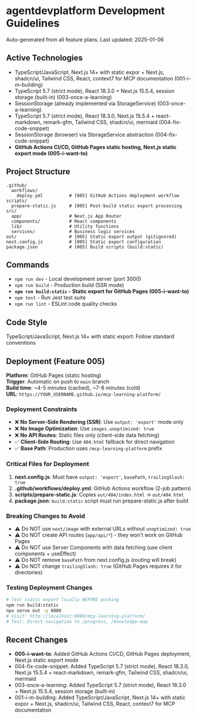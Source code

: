 # agentdevplatform Development Guidelines

Auto-generated from all feature plans. Last updated: 2025-01-06

## Active Technologies
- TypeScript/JavaScript, Next.js 14+ with static expor + Next.js, shadcn/ui, Tailwind CSS, React, context7 for MCP documentation (001-i-m-building)
- TypeScript 5.7 (strict mode), React 18.3.0 + Next.js 15.5.4, session storage (built-in) (003-once-a-learning)
- SessionStorage (already implemented via StorageService) (003-once-a-learning)
- TypeScript 5.7 (strict mode), React 18.3.0, Next.js 15.5.4 + react-markdown, remark-gfm, Tailwind CSS, shadcn/ui, mermaid (004-fix-code-snippet)
- SessionStorage (browser) via StorageService abstraction (004-fix-code-snippet)
- **GitHub Actions CI/CD, GitHub Pages static hosting, Next.js static export mode (005-i-want-to)**

## Project Structure
```
.github/
  workflows/
    deploy.yml          # [005] GitHub Actions deployment workflow
scripts/
  prepare-static.js     # [005] Post-build static export processing
src/
  app/                  # Next.js App Router
  components/           # React components
  lib/                  # Utility functions
  services/             # Business logic services
out/                    # [005] Static export output (gitignored)
next.config.js          # [005] Static export configuration
package.json            # [005] Build scripts (build:static)
```

## Commands
- `npm run dev` - Local development server (port 3000)
- `npm run build` - Production build (SSR mode)
- **`npm run build:static` - Static export for GitHub Pages (005-i-want-to)**
- `npm test` - Run Jest test suite
- `npm run lint` - ESLint code quality checks

## Code Style
TypeScript/JavaScript, Next.js 14+ with static export: Follow standard conventions

## Deployment (Feature 005)
**Platform**: GitHub Pages (static hosting)  
**Trigger**: Automatic on push to `main` branch  
**Build time**: ~4-5 minutes (cached), ~7-8 minutes (cold)  
**URL**: `https://YOUR_USERNAME.github.io/mcp-learning-platform/`

### Deployment Constraints
- ❌ **No Server-Side Rendering (SSR)**: Use `output: 'export'` mode only
- ❌ **No Image Optimization**: Use `images.unoptimized: true`
- ❌ **No API Routes**: Static files only (client-side data fetching)
- ✅ **Client-Side Routing**: Use `404.html` fallback for direct navigation
- ✅ **Base Path**: Production uses `/mcp-learning-platform` prefix

### Critical Files for Deployment
1. **next.config.js**: Must have `output: 'export'`, `basePath`, `trailingSlash: true`
2. **.github/workflows/deploy.yml**: GitHub Actions workflow (2-job pattern)
3. **scripts/prepare-static.js**: Copies `out/404/index.html` → `out/404.html`
4. **package.json**: `build:static` script must run prepare-static.js after build

### Breaking Changes to Avoid
- ⚠️ Do NOT use `next/image` with external URLs without `unoptimized: true`
- ⚠️ Do NOT create API routes (`app/api/*`) - they won't work on GitHub Pages
- ⚠️ Do NOT use Server Components with data fetching (use client components + useEffect)
- ⚠️ Do NOT remove `basePath` from next.config.js (routing will break)
- ⚠️ Do NOT change `trailingSlash: true` (GitHub Pages requires it for directories)

### Testing Deployment Changes
```bash
# Test static export locally BEFORE pushing
npm run build:static
npx serve out -p 8080
# Visit: http://localhost:8080/mcp-learning-platform/
# Test: Direct navigation to /progress, /knowledge-map
```

## Recent Changes
- **005-i-want-to**: Added GitHub Actions CI/CD, GitHub Pages deployment, Next.js static export mode
- 004-fix-code-snippet: Added TypeScript 5.7 (strict mode), React 18.3.0, Next.js 15.5.4 + react-markdown, remark-gfm, Tailwind CSS, shadcn/ui, mermaid
- 003-once-a-learning: Added TypeScript 5.7 (strict mode), React 18.3.0 + Next.js 15.5.4, session storage (built-in)
- 001-i-m-building: Added TypeScript/JavaScript, Next.js 14+ with static expor + Next.js, shadcn/ui, Tailwind CSS, React, context7 for MCP documentation

<!-- MANUAL ADDITIONS START -->
<!-- MANUAL ADDITIONS END -->
